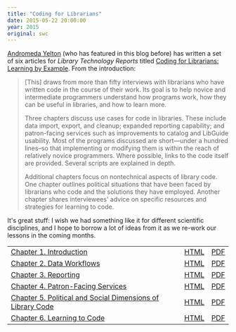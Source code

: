 ```yaml
---
title: "Coding for Librarians"
date: 2015-05-22 20:00:00
year: 2015
original: swc
---
```

<p>
  <a href="http://andromedayelton.com">Andromeda Yelton</a>
  (who has featured in this blog
  before)
  has written a set of six articles for <em>Library Technology Reports</em>
  titled <a href="http://journals.ala.org/ltr/issue/view/506">Coding for Librarians: Learning by Example</a>.
  From the introduction:
</p>
<blockquote>
  <p>
    [This] draws from more than fifty interviews with librarians who have written code in the course of their work.
    Its goal is to help novice and intermediate programmers understand how programs work,
    how they can be useful in libraries,
    and how to learn more.
  </p>
  <p>
    Three chapters discuss use cases for code in libraries.
    These include data import, export, and cleanup;
    expanded reporting capability;
    and patron-facing services such as improvements to catalog and LibGuide usability.
    Most of the programs discussed are short—under a hundred lines–so that
    implementing or modifying them is within the reach of relatively novice programmers.
    Where possible, links to the code itself are provided.
    Several scripts are explained in depth.
  </p>
  <p>
    Additional chapters focus on nontechnical aspects of library code.
    One chapter outlines political situations that have been faced by librarians who code and the solutions they have employed.
    Another chapter shares interviewees' advice on specific resources and strategies for learning to code.
  </p>
</blockquote>
<p>
  It's great stuff:
  I wish we had something like it for different scientific disciplines,
  and I hope to borrow a lot of ideas from it as we re-work our lessons in the coming months.
</p>
<table class="centered">
  <tr>
    <td><a href="http://journals.ala.org/ltr/article/view/5671">Chapter 1. Introduction</a></td>
    <td><a href="http://journals.ala.org/ltr/article/view/5671/7033">HTML</a></td>
    <td><a href="http://journals.ala.org/ltr/article/view/5671/7032">PDF</a></td>
  </tr>
  <tr>
    <td><a href="http://journals.ala.org/ltr/article/view/5672">Chapter 2. Data Workflows</a></td>
    <td><a href="http://journals.ala.org/ltr/article/view/5672/7035">HTML</a></td>
    <td><a href="http://journals.ala.org/ltr/article/view/5672/7034">PDF</a></td>
  </tr>
  <tr>
    <td><a href="http://journals.ala.org/ltr/article/view/5673">Chapter 3. Reporting</a></td>
    <td><a href="http://journals.ala.org/ltr/article/view/5673/7037">HTML</a></td>
    <td><a href="http://journals.ala.org/ltr/article/view/5673/7036">PDF</a></td>
  </tr>
  <tr>
    <td><a href="http://journals.ala.org/ltr/article/view/5674">Chapter 4. Patron-Facing Services</a></td>
    <td><a href="http://journals.ala.org/ltr/article/view/5674/7039">HTML</a></td>
    <td><a href="http://journals.ala.org/ltr/article/view/5674/7038">PDF</a></td>
  </tr>
  <tr>
    <td><a href="http://journals.ala.org/ltr/article/view/5675">Chapter 5. Political and Social Dimensions of Library Code</a></td>
    <td><a href="http://journals.ala.org/ltr/article/view/5675/7041">HTML</a></td>
    <td><a href="http://journals.ala.org/ltr/article/view/5675/7040">PDF</a></td>
  </tr>
  <tr>
    <td><a href="http://journals.ala.org/ltr/article/view/5676">Chapter 6. Learning to Code</a></td>
    <td><a href="http://journals.ala.org/ltr/article/view/5676/7043">HTML</a></td>
    <td><a href="http://journals.ala.org/ltr/article/view/5676/7042">PDF</a></td>
  </tr>
</table>
